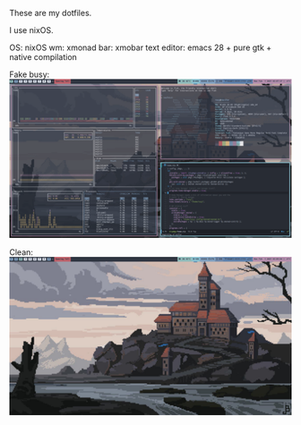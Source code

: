 These are my dotfiles.

I use nixOS.

OS: nixOS
wm: xmonad
bar: xmobar
text editor: emacs 28 + pure gtk + native compilation

Fake busy:
![workspace_dirty](fake_busy.png)

Clean:
![workspace_clean](clean.png)
